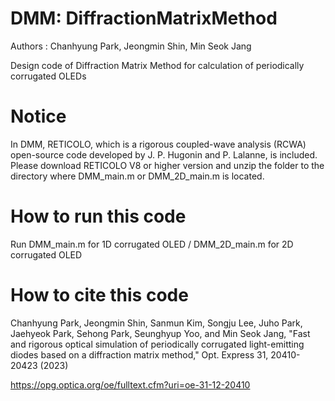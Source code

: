 # DMM: DiffractionMatrixMethod
Authors : Chanhyung Park, Jeongmin Shin, Min Seok Jang

Design code of Diffraction Matrix Method for calculation of periodically corrugated OLEDs

# Notice
In DMM, RETICOLO, which is a rigorous coupled-wave analysis (RCWA) open-source code developed by J. P. Hugonin and P. Lalanne, is included.
Please download RETICOLO V8 or higher version and unzip the folder to the directory where DMM_main.m or DMM_2D_main.m is located.

# How to run this code
Run DMM_main.m for 1D corrugated OLED / DMM_2D_main.m for 2D corrugated OLED

# How to cite this code

Chanhyung Park, Jeongmin Shin, Sanmun Kim, Songju Lee, Juho Park, Jaehyeok Park, Sehong Park, Seunghyup Yoo, and Min Seok Jang, "Fast and rigorous optical simulation of periodically corrugated light-emitting diodes based on a diffraction matrix method," Opt. Express 31, 20410-20423 (2023)

https://opg.optica.org/oe/fulltext.cfm?uri=oe-31-12-20410
